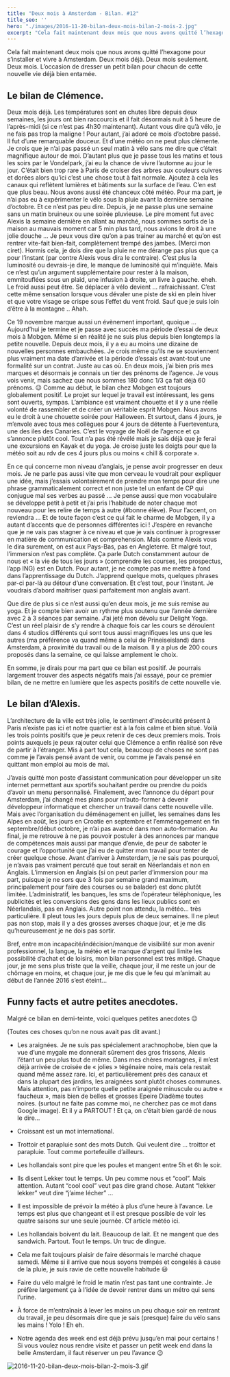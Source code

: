 ```yaml
---
title: "Deux mois à Amsterdam - Bilan. #12"
title_seo: ''
hero: "./images/2016-11-20-bilan-deux-mois-bilan-2-mois-2.jpg"
excerpt: "Cela fait maintenant deux mois que nous avons quitté l’hexagone pour s’installer et vivre à Amsterdam. Deux mois déjà. Deux mois seulement. Deux mois. L’occasion de dresser un petit bilan pour chacun de cette nouvelle vie déjà bien entamée. Le bilan de Clémence. Deux mois déjà. Les températures sont en chutes libre depuis deux semaines,"
---
```

Cela fait maintenant deux mois que nous avons quitté l’hexagone pour s’installer et vivre à Amsterdam. Deux mois déjà. Deux mois seulement. Deux mois. L’occasion de dresser un petit bilan pour chacun de cette nouvelle vie déjà bien entamée.

## Le bilan de Clémence.

Deux mois déjà. Les températures sont en chutes libre depuis deux semaines, les jours ont bien raccourcis et il fait désormais nuit à 5 heure de l’après-midi (si ce n’est pas 4h30 maintenant). Autant vous dire qu’à vélo, je ne fais pas trop la maligne ! Pour autant, j’ai adoré ce mois d’octobre passé. Il fut d’une remarquable douceur. Et d’une météo on ne peut plus clémente. Je crois que je n’ai pas passé un seul matin à vélo sans me dire que c’était magnifique autour de moi. D’autant plus que je passe tous les matins et tous les soirs par le Vondelpark, j’ai eu la chance de vivre l’automne au jour le jour. C’était bien trop rare à Paris de croiser des arbres aux couleurs cuivres et dorées alors qu’ici c’est une chose tout à fait normale. Ajoutez à cela les canaux qui reflètent lumières et bâtiments sur la surface de l’eau. C’en est que plus beau. Nous avons aussi été chanceux côté météo. Pour ma part, je n’ai pas eu à expérimenter le vélo sous la pluie avant la dernière semaine d’octobre. Et ce n’est pas peu dire. Depuis, je ne passe plus une semaine sans un matin bruineux ou une soirée pluvieuse. Le pire moment fut avec Alexis la semaine dernière en allant au marché, nous sommes sortis de la maison au mauvais moment car 5 min plus tard, nous avions le droit à une jolie douche ... Je peux vous dire qu’on a pas trainer au marché et qu’on est rentrer vite-fait bien-fait, complètement trempé des jambes. (Merci mon ciret). Hormis cela, je dois dire que la pluie ne me dérange pas plus que ça pour l’instant (par contre Alexis vous dira le contraire). C’est plus la luminosité ou devrais-je dire, le manque de luminosité qui m’inquiète. Mais ce n’est qu’un argument supplémentaire pour rester à la maison, emmitouflées sous un plaid, une infusion à droite, un livre à gauche. eheh. Le froid aussi peut être. Se déplacer à vélo devient ... rafraichissant. C’est cette même sensation lorsque vous dévaler une piste de ski en plein hiver et que votre visage se crispe sous l’effet du vent froid. Sauf que je suis loin d’être à la montagne .. Ahah.

Ce 19 novembre marque aussi un évènement important, quoique ... Aujourd’hui je termine et je passe avec succès ma période d’essai de deux mois à Mobgen. Même si en réalité je ne suis plus depuis bien longtemps la petite nouvelle. Depuis deux mois, il y a eu au moins une dizaine de nouvelles personnes embauchées. Je crois même qu’ils ne se souviennent plus vraiment ma date d’arrivée et la période d’essais est avant-tout une formalité sur un contrat. Juste au cas où. En deux mois, j’ai bien pris mes marques et désormais je connais un tier des prénoms de l’agence. Je vous vois venir, mais sachez que nous sommes 180 donc 1/3 ça fait déjà 60 prénoms. 😉 Comme au début, le bilan chez Mobgen est toujours globalement positif. Le projet sur lequel je travail est intéressant, les gens sont ouverts, sympas. L’ambiance est vraiment chouette et il y a une réelle volonté de rassembler et de créer un véritable esprit Mobgen. Nous avons eu le droit à une chouette soirée pour Halloween. Et surtout, dans 4 jours, je m’envole avec tous mes collègues pour 4 jours de détente à Fuerteventura, une des iles des Canaries. C’est le voyage de Noël de l’agence et ça s’annonce plutôt cool. Tout n’a pas été révélé mais je sais déjà que je ferai une excursions en Kayak et du yoga. Je croise juste les doigts pour que la météo soit au rdv de ces 4 jours plus ou moins « chill & corporate ».

En ce qui concerne mon niveau d’anglais, je pense avoir progresser en deux mois. Je ne parle pas aussi vite que mon cerveau le voudrait pour expliquer une idée, mais j’essais volontairement de prendre mon temps pour dire une phrase grammaticalement correct et non juste tel un enfant de CP qui conjugue mal ses verbes au passé ... Je pense aussi que mon vocabulaire se développe petit à petit et j’ai pris l’habitude de noter chaque mot nouveau pour les relire de temps à autre (#bonne élève). Pour l’accent, on reviendra ... Et de toute façon c’est ce qui fait le charme de Mobgen, il y a autant d’accents que de personnes différentes ici ! J’espère en revanche que je ne vais pas stagner à ce niveau et que je vais continuer à progresser en matière de communication et comprehension. Mais comme Alexis vous le dira surement, on est aux Pays-Bas, pas en Angleterre. Et malgré tout, l’immersion n’est pas complète. Ça parle Dutch constamment autour de nous et « la vie de tous les jours » (comprendre les courses, les prospectus, l’app ING) est en Dutch. Pour autant, je ne compte pas me mettre à fond dans l’apprentissage du Dutch. J’apprend quelque mots, quelques phrases par-ci par-là au détour d’une conversation. Et c’est tout, pour l’instant. Je voudrais d’abord maitriser quasi parfaitement mon anglais avant.

Que dire de plus si ce n’est aussi qu’en deux mois, je me suis remise au yoga. Et je compte bien avoir un rythme plus soutenu que l’année dernière avec 2 à 3 séances par semaine. J’ai jeté mon dévolu sur Delight Yoga. C’est un réel plaisir de s’y rendre à chaque fois car les cours se déroulent dans 4 studios différents qui sont tous aussi magnifiques les uns que les autres (ma préférence va quand même à celui de Prineiseisland) dans Amsterdam, à proximité du travail ou de la maison. Il y a plus de 200 cours proposés dans la semaine, ce qui laisse amplement le choix.

En somme, je dirais pour ma part que ce bilan est positif. Je pourrais largement trouver des aspects négatifs mais j’ai essayé, pour ce premier bilan, de ne mettre en lumière que les aspects positifs de cette nouvelle vie.

## Le bilan d’Alexis.

L’architecture de la ville est très jolie, le sentiment d’insécurité présent à Paris n’existe pas ici et notre quartier est à la fois calme et bien situé. Voilà les trois points positifs que je peux retenir de ces deux premiers mois. Trois points auxquels je peux rajouter celui que Clémence a enfin réalisé son rêve de partir à l’étranger.
Mis à part tout cela, beaucoup de choses ne sont pas comme je l’avais pensé avant de venir, ou comme je l’avais pensé en quittant mon emploi au mois de mai.

J’avais quitté mon poste d’assistant communication pour développer un site internet permettant aux sportifs souhaitant perdre ou prendre du poids d’avoir un menu personnalisé. Finalement, avec l’annonce du départ pour Amsterdam, j’ai changé mes plans pour m’auto-former à devenir développeur informatique et chercher un travail dans cette nouvelle ville. Mais avec l’organisation du déménagement en juillet, les semaines dans les Alpes en août, les jours en Croatie en septembre et l’emménagement en fin septembre/début octobre, je n’ai pas avancé dans mon auto-formation. Au final, je me retrouve à ne pas pouvoir postuler à des annonces par manque de compétences mais aussi par manque d’envie, de peur de saboter le courage et l’opportunité que j’ai eu de quitter mon travail pour tenter de créer quelque chose.
Avant d’arriver à Amsterdam, je ne sais pas pourquoi, je n’avais pas vraiment percuté que tout serait en Néerlandais et non en Anglais. L’immersion en Anglais (si on peut parler d’immersion pour ma part, puisque je ne sors que 3 fois par semaine grand maximum, principalement pour faire des courses ou se balader) est donc plutôt limitée. L’administratif, les banques, les sms de l’opérateur téléphonique, les publicités et les conversions des gens dans les lieux publics sont en Néerlandais, pas en Anglais. Autre point non attendu, la météo... très particulière. Il pleut tous les jours depuis plus de deux semaines. Il ne pleut pas non stop, mais il y a des grosses averses chaque jour, et je me dis qu’heureusement je ne dois pas sortir.

Bref, entre mon incapacité/indécision/manque de visibilité sur mon avenir professionnel, la langue, la météo et le manque d’argent qui limite les possibilité d’achat et de loisirs, mon bilan personnel est très mitigé.
Chaque jour, je me sens plus triste que la veille, chaque jour, il me reste un jour de chômage en moins, et chaque jour, je me dis que le feu qui m’animait au début de l’année 2016 s’est éteint...

## Funny facts et autre petites anecdotes.

Malgré ce bilan en demi-teinte, voici quelques petites anecdotes 😉

(Toutes ces choses qu’on ne nous avait pas dit avant.)

- Les araignées. Je ne suis pas spécialement arachnophobe, bien que la vue d’une mygale me donnerait sûrement des gros frissons, Alexis l’étant un peu plus tout de même. Dans mes chères montagnes, il m’est déjà arrivée de croisée de « jolies » tégénaire noire, mais cela restait quand même assez rare. Ici, et particulièrement près des canaux et dans la plupart des jardins, les araignées sont plutôt choses communes. Mais attention, pas n’importe quelle petite araignée minuscule ou autre « faucheux », mais bien de belles et grosses Epeire Diadème toutes noires. (surtout ne faite pas comme moi, ne cherchez pas ce mot dans Google image). Et il y a PARTOUT ! Et ça, on c’était bien gardé de nous le dire...

- Croissant est un mot international.

- Trottoir et parapluie sont des mots Dutch. Qui veulent dire ... troittor et parapluie. Tout comme portefeuille d’ailleurs.

- Les hollandais sont pire que les poules et mangent entre 5h et 6h le soir.

- Ils disent Lekker tout le temps. Un peu comme nous et “cool”. Mais attention. Autant “cool cool” veut pas dire grand chose. Autant “lekker lekker” veut dire “j’aime lécher” ...

- Il est impossible de prévoir la météo à plus d’une heure à l’avance. Le temps est plus que changeant et il est presque possible de voir les quatre saisons sur une seule journée. Cf article météo ici.

- Les hollandais boivent du lait. Beaucoup de lait. Et ne mangent que des sandwich. Partout. Tout le temps. Un truc de dingue.

- Cela me fait toujours plaisir de faire désormais le marché chaque samedi. Même si il arrive que nous soyons trempés et congelés à cause de la pluie, je suis ravie de cette nouvelle habitude 😃

- Faire du vélo malgré le froid le matin n’est pas tant une contrainte. Je préfère largement ça à l’idée de devoir rentrer dans un métro qui sens l’urine.

- À force de m’entraînais à lever les mains un peu chaque soir en rentrant du travail, je peu désormais dire que je sais (presque) faire du vélo sans les mains ! Yolo ! Eh eh.

- Notre agenda des week end est déjà prévu jusqu’en mai pour certains ! Si vous voulez nous rendre visite et passer un petit week end dans la belle Amsterdam, il faut réserver un peu l’avance 😉

<img alt="2016-11-20-bilan-deux-mois-bilan-2-mois-3.gif" src="./images/2016-11-20-bilan-deux-mois-bilan-2-mois-3.gif">

